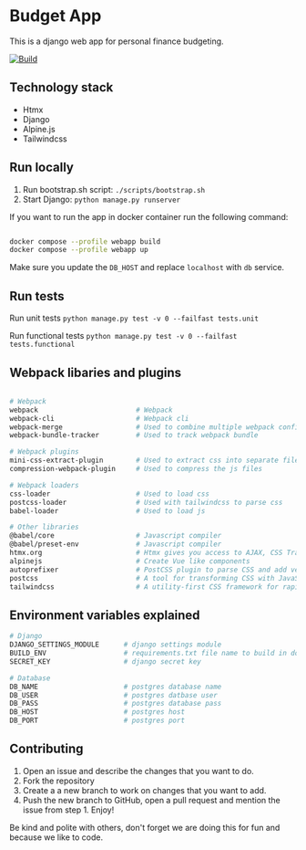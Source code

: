 # Budget App

This is a django web app for personal finance budgeting.

[![Build](https://github.com/madalinpopa/budgetapp/actions/workflows/main.yml/badge.svg?branch=dev)](https://github.com/madalinpopa/budgetapp/actions/workflows/main.yml)

## Technology stack

- Htmx
- Django
- Alpine.js
- Tailwindcss

## Run locally

1. Run bootstrap.sh script: `./scripts/bootstrap.sh`
2. Start Django: `python manage.py runserver`

If you want to run the app in docker container run the following command:

```bash

docker compose --profile webapp build
docker compose --profile webapp up

```

Make sure you update the `DB_HOST` and replace `localhost` with `db` service.

## Run tests

Run unit tests
`python manage.py test -v 0 --failfast tests.unit`

Run functional tests
`python manage.py test -v 0 --failfast tests.functional`

## Webpack libaries and plugins

```bash

# Webpack
webpack                        # Webpack
webpack-cli                    # Webpack cli
webpack-merge                  # Used to combine multiple webpack configuration
webpack-bundle-tracker         # Used to track webpack bundle

# Webpack plugins
mini-css-extract-plugin        # Used to extract css into separate file
compression-webpack-plugin     # Used to compress the js files

# Webpack loaders
css-loader                     # Used to load css
postcss-loader                 # Used with tailwindcss to parse css
babel-loader                   # Used to load js

# Other libraries
@babel/core                    # Javascript compiler
@babel/preset-env              # Javascript compiler
htmx.org                       # Htmx gives you access to AJAX, CSS Transitions, WebSockets and Server Sent Events
alpinejs                       # Create Vue like components
autoprefixer                   # PostCSS plugin to parse CSS and add vendor prefixes to CSS rules
postcss                        # A tool for transforming CSS with JavaScript
tailwindcss                    # A utility-first CSS framework for rapid UI development

```

## Environment variables explained

```bash
# Django
DJANGO_SETTINGS_MODULE      # django settings module
BUILD_ENV                   # requirements.txt file name to build in docker stage
SECRET_KEY                  # django secret key

# Database
DB_NAME                     # postgres database name
DB_USER                     # postgres datbase user
DB_PASS                     # postgres database pass
DB_HOST                     # postgres host
DB_PORT                     # postgres port
```

## Contributing

1. Open an issue and describe the changes that you want to do.
2. Fork the repository
3. Create a a new branch to work on changes that you want to add.
4. Push the new branch to GitHub, open a pull request and mention the issue from step 1. Enjoy!

Be kind and polite with others, don't forget we are doing this for fun and because we like to code.
